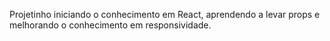 Projetinho iniciando o conhecimento em React, aprendendo a levar props e melhorando o conhecimento em responsividade.
